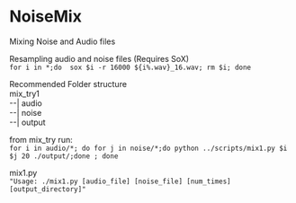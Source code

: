 # NoiseMix
Mixing Noise and Audio files

Resampling audio and noise files (Requires SoX)  
 ```for i in *;do  sox $i -r 16000 ${i%.wav}_16.wav; rm $i; done```


Recommended Folder structure  
 mix_try1  
  --| audio  
  --| noise  
  --| output  
   
from mix_try run:  
 ```for i in audio/*; do for j in noise/*;do python ../scripts/mix1.py $i $j 20 ./output/;done ; done```
 
 mix1.py   
 ```"Usage: ./mix1.py [audio_file] [noise_file] [num_times] [output_directory]"```

